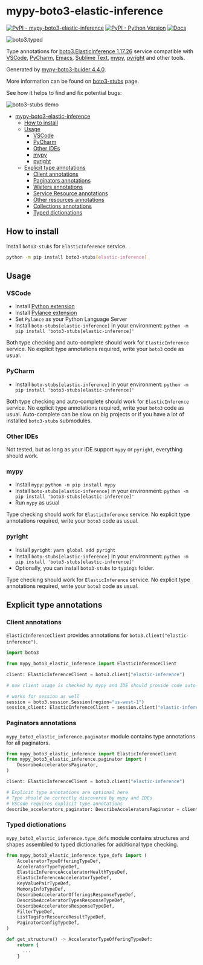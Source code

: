 # mypy-boto3-elastic-inference

[![PyPI - mypy-boto3-elastic-inference](https://img.shields.io/pypi/v/mypy-boto3-elastic-inference.svg?color=blue)](https://pypi.org/project/mypy-boto3-elastic-inference)
[![PyPI - Python Version](https://img.shields.io/pypi/pyversions/mypy-boto3-elastic-inference.svg?color=blue)](https://pypi.org/project/mypy-boto3-elastic-inference)
[![Docs](https://img.shields.io/readthedocs/mypy-boto3-builder.svg?color=blue)](https://mypy-boto3-builder.readthedocs.io/)

![boto3.typed](https://github.com/vemel/mypy_boto3_builder/raw/master/logo.png)

Type annotations for
[boto3.ElasticInference 1.17.26](https://boto3.amazonaws.com/v1/documentation/api/1.17.26/reference/services/elastic-inference.html#ElasticInference) service
compatible with
[VSCode](https://code.visualstudio.com/),
[PyCharm](https://www.jetbrains.com/pycharm/),
[Emacs](https://www.gnu.org/software/emacs/),
[Sublime Text](https://www.sublimetext.com/),
[mypy](https://github.com/python/mypy),
[pyright](https://github.com/microsoft/pyright)
and other tools.

Generated by [mypy-boto3-buider 4.4.0](https://github.com/vemel/mypy_boto3_builder).

More information can be found on [boto3-stubs](https://pypi.org/project/boto3-stubs/) page.

See how it helps to find and fix potential bugs:

![boto3-stubs demo](https://github.com/vemel/mypy_boto3_builder/raw/master/demo.gif)

- [mypy-boto3-elastic-inference](#mypy-boto3-elastic-inference)
  - [How to install](#how-to-install)
  - [Usage](#usage)
    - [VSCode](#vscode)
    - [PyCharm](#pycharm)
    - [Other IDEs](#other-ides)
    - [mypy](#mypy)
    - [pyright](#pyright)
  - [Explicit type annotations](#explicit-type-annotations)
    - [Client annotations](#client-annotations)
    - [Paginators annotations](#paginators-annotations)
    - [Waiters annotations](#waiters-annotations)
    - [Service Resource annotations](#service-resource-annotations)
    - [Other resources annotations](#other-resources-annotations)
    - [Collections annotations](#collections-annotations)
    - [Typed dictionations](#typed-dictionations)

## How to install

Install `boto3-stubs` for `ElasticInference` service.

```bash
python -m pip install boto3-stubs[elastic-inference]
```

## Usage

### VSCode

- Install [Python extension](https://marketplace.visualstudio.com/items?itemName=ms-python.python)
- Install [Pylance extension](https://marketplace.visualstudio.com/items?itemName=ms-python.vscode-pylance)
- Set `Pylance` as your Python Language Server
- Install `boto-stubs[elastic-inference]` in your environment: `python -m pip install 'boto3-stubs[elastic-inference]'`

Both type checking and auto-complete should work for `ElasticInference` service.
No explicit type annotations required, write your `boto3` code as usual.

### PyCharm

- Install `boto-stubs[elastic-inference]` in your environment: `python -m pip install 'boto3-stubs[elastic-inference]'`

Both type checking and auto-complete should work for `ElasticInference` service.
No explicit type annotations required, write your `boto3` code as usual.
Auto-complete can be slow on big projects or if you have a lot of installed `boto3-stubs` submodules.

### Other IDEs

Not tested, but as long as your IDE support `mypy` or `pyright`, everything should work.

### mypy

- Install `mypy`: `python -m pip install mypy`
- Install `boto-stubs[elastic-inference]` in your environment: `python -m pip install 'boto3-stubs[elastic-inference]'`
- Run `mypy` as usual

Type checking should work for `ElasticInference` service.
No explicit type annotations required, write your `boto3` code as usual.

### pyright

- Install `pyright`: `yarn global add pyright`
- Install `boto-stubs[elastic-inference]` in your environment: `python -m pip install 'boto3-stubs[elastic-inference]'`
- Optionally, you can install `boto3-stubs` to `typings` folder.

Type checking should work for `ElasticInference` service.
No explicit type annotations required, write your `boto3` code as usual.

## Explicit type annotations

### Client annotations

`ElasticInferenceClient` provides annotations for `boto3.client("elastic-inference")`.

```python
import boto3

from mypy_boto3_elastic_inference import ElasticInferenceClient

client: ElasticInferenceClient = boto3.client("elastic-inference")

# now client usage is checked by mypy and IDE should provide code auto-complete

# works for session as well
session = boto3.session.Session(region="us-west-1")
session_client: ElasticInferenceClient = session.client("elastic-inference")
```

### Paginators annotations

`mypy_boto3_elastic_inference.paginator` module contains type annotations for all paginators.

```python
from mypy_boto3_elastic_inference import ElasticInferenceClient
from mypy_boto3_elastic_inference.paginator import (
    DescribeAcceleratorsPaginator,
)

client: ElasticInferenceClient = boto3.client("elastic-inference")

# Explicit type annotations are optional here
# Type should be correctly discovered by mypy and IDEs
# VSCode requires explicit type annotations
describe_accelerators_paginator: DescribeAcceleratorsPaginator = client.get_paginator("describe_accelerators")
```







### Typed dictionations

`mypy_boto3_elastic_inference.type_defs` module contains structures and shapes assembled
to typed dictionaries for additional type checking.

```python
from mypy_boto3_elastic_inference.type_defs import (
    AcceleratorTypeOfferingTypeDef,
    AcceleratorTypeTypeDef,
    ElasticInferenceAcceleratorHealthTypeDef,
    ElasticInferenceAcceleratorTypeDef,
    KeyValuePairTypeDef,
    MemoryInfoTypeDef,
    DescribeAcceleratorOfferingsResponseTypeDef,
    DescribeAcceleratorTypesResponseTypeDef,
    DescribeAcceleratorsResponseTypeDef,
    FilterTypeDef,
    ListTagsForResourceResultTypeDef,
    PaginatorConfigTypeDef,
)

def get_structure() -> AcceleratorTypeOfferingTypeDef:
    return {
      ...
    }
```
